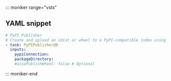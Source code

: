 ::: moniker range="vsts"

## YAML snippet

```YAML
# PyPI Publisher
# Create and upload an sdist or wheel to a PyPI-compatible index using Twine.
- task: PyPIPublisher@0
  inputs:
    pypiConnection: 
    packageDirectory: 
    #alsoPublishWheel: false # Optional
```

::: moniker-end